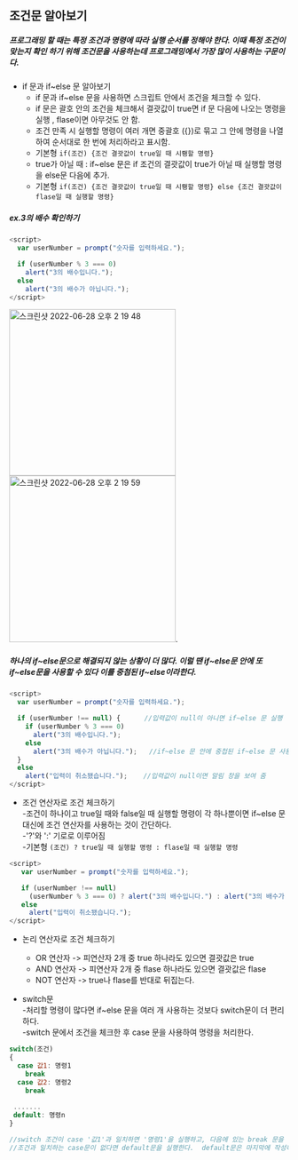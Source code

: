 ## 조건문 알아보기  
##### 프로그래밍 할 때는 특정 조건과 명령에 따라 실행 순서를 정해야 한다. 이때 특정 조건이 맞는지 확인 하기 위해                     조건문을 사용하는데 프로그래밍에서 가장 많이 사용하는 구문이다.  

* if 문과 if~else 문 알아보기  
  * if 문과 if~else 문을 사용하면 스크립트 안에서 조건을 체크할 수 있다.  
  * if 문은 괄호 안의 조건을 체크해서 결괏값이 true면 if 문 다음에 나오는 명령을 실행 , flase이면 아무것도 안 함.  
  * 조건 만족 시 실행할 명령이 여러 개면 중괄호 ({})로 묶고 그 안에 명령을 나열하여 순서대로 한 번에 처리하라고 표시함.   
  * 기본형 `if(조건) {조건 결괏값이 true일 때 시뢩할 명령}`   
  * true가 아닐 때 : if~else 문은 if 조건의 결괏값이 true가 아닐 때 실행할 명령을 else문 다음에 추가.   
  * 기본형 `if(조건) {조건 결괏값이 true일 때 시뢩할 명령} else {조건 결괏값이 flase일 때 실행할 명령}`    

##### ex.3의 배수 확인하기  

```javascript
<script>
  var userNumber = prompt("숫자를 입력하세요.");

  if (userNumber % 3 === 0) 
    alert("3의 배수입니다.");
  else 
    alert("3의 배수가 아닙니다.");
</script>
```

<img width="300" alt="스크린샷 2022-06-28 오후 2 19 48" src="https://user-images.githubusercontent.com/97012561/176098715-e43d96c7-6a02-426d-aaba-37a612aa8542.png"><img width="300" alt="스크린샷 2022-06-28 오후 2 19 59" src="https://user-images.githubusercontent.com/97012561/176098727-cdf4a398-b877-401d-8a9c-680e7f4923c1.png">.    

##### 하나의 if~else문으로 해결되지 않는 상황이 더 많다. 이럴 땐 if~else문 안에 또 if~else문을 사용할 수 있다 이를 중첨된 if~else이라한다.  

```javascript
<script>
  var userNumber = prompt("숫자를 입력하세요.");

  if (userNumber !== null) {      //입력값이 null이 아니면 if~else 문 실행  
    if (userNumber % 3 === 0) 
      alert("3의 배수입니다.");
    else 
      alert("3의 배수가 아닙니다.");   //if~else 문 안에 중첩된 if~else 문 사용  
  }
  else 
    alert("입력이 취소됐습니다.");    //입력값이 null이면 알림 창을 보여 줌  
</script>
```

* 조건 연산자로 조건 체크하기  
  -조건이 하나이고 true일 때와 false일 때 실행할 명령이 각 하나뿐이면 if~else 문 대신에 조건 연산자를 사용하는 것이 간단하다.  
  -'?'와 ':' 기로로 이루어짐   
  -기본형 `(조건) ? true일 때 실행할 명령 : flase일 때 실행할 명령`   

```javascript
<script>
   var userNumber = prompt("숫자를 입력하세요.");

   if (userNumber !== null) 
     (userNumber % 3 === 0) ? alert("3의 배수입니다.") : alert("3의 배수가 아닙니다.");
   else 
     alert("입력이 취소됐습니다.");      
</script>
```

* 논리 연산자로 조건 체크하기  
  * OR 연산자 -> 피연산자 2개 중 true 하나라도 있으면 결괏값은 true
  * AND 연산자 -> 피연산자 2개 중 flase 하나라도 있으면 결괏값은 flase
  * NOT 연산자 -> true나 flase를 반대로 뒤집는다.   

* switch문  
 -처리할 명령이 많다면 if~else 문을 여러 개 사용하는 것보다 switch문이 더 편리하다.  
 -switch 문에서 조건을 체크한 후 case 문을 사용하여 명령을 처리한다.  
 
```javascript 
switch(조건)
{
  case 값1: 명령1
    break
  case 값2: 명령2
    break
 
 .......
 default: 명령n
}

//switch 조건이 case '값1'과 일치하면 '명령1'을 실행하고, 다음에 있는 break 문을 만나 switch 문을 빠져나감.  
//조건과 일치하는 case문이 없다면 default문을 실행한다.  default문은 마지막에 작성하며 break문은 쓰지 않는다.  
```

